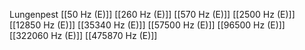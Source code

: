 Lungenpest
[[50 Hz (E)]]
[[260 Hz (E)]]
[[570 Hz (E)]]
[[2500 Hz (E)]]
[[12850 Hz (E)]]
[[35340 Hz (E)]]
[[57500 Hz (E)]]
[[96500 Hz (E)]]
[[322060 Hz (E)]]
[[475870 Hz (E)]]